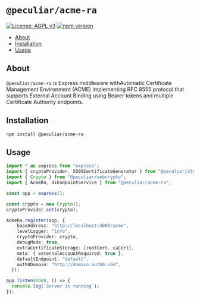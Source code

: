 # `@peculiar/acme-ra`

[![License: AGPL v3](https://img.shields.io/badge/License-AGPL%20v3-blue.svg)](https://www.gnu.org/licenses/agpl-3.0)
[![npm version](https://badge.fury.io/js/%40peculiar%2Facme-ra.svg)](https://badge.fury.io/js/%40peculiar%2Facme-ra)

- [About](#about)
- [Installation](#installation)
- [Usage](#usage)

## About

`@peculiar/acme-ra` is Express middleware withAutomatic Certificate Management Environment (ACME) implementing RFC 8555 protocol that supports External Account Binding using Bearer tokens and multiple Certificate Authority endpoints.

## Installation

```
npm install @peculiar/acme-ra
```

## Usage

```ts
import * as express from "express";
import { cryptoProvider, X509CertificateGenerator } from "@peculiar/x509";
import { Crypto } from "@peculiar/webcrypto";
import { AcmeRa, diEndpointService } from "@peculiar/acme-ra";

const app = express();

const crypto = new Crypto();
cryptoProvider.set(crypto);

AcmeRa.register(app, {
    baseAddress: "http://localhost:4000/acme",
    levelLogger: "info",
    cryptoProvider: crypto,
    debugMode: true,
    extraCertificateStorage: [rootCert, caCert],
    meta: { externalAccountRequired: true },
    defaultEndpoint: "default",
    auth0Domain: "http://domain.auth0.com",
  });

app.listen(8000, () => {
  console.log(`Server is running`);
});
```
